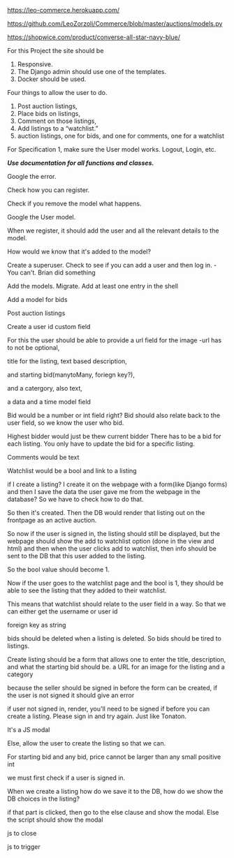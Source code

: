 https://leo-commerce.herokuapp.com/

https://github.com/LeoZorzoli/Commerce/blob/master/auctions/models.py

https://shopwice.com/product/converse-all-star-navy-blue/



For this Project the site should be 

1. Responsive.
2. The Django admin should use one of the templates.
3. Docker should be used. 

Four things to allow the user to do. 

1. Post auction listings, 
2. Place bids on listings, 
3. Comment on those listings, 
4. Add listings to a “watchlist.”
5. auction listings, one for bids, and one for comments, one for a watchlist

For Specification 1, make sure the User model works. Logout, Login, etc. 

***Use documentation for all functions and classes.***

Google the error. 

Check how you can register. 

Check if you remove the model what happens.

Google the User model. 

When we register, it should add the user and all the relevant details to the model. 

How would we know that it's added to the model?



Create a superuser. Check to see if you can add a user and then log in. - You can't. Brian did something

Add the models. Migrate. Add at least one entry in the shell

Add a model for bids



Post auction listings



Create a user id custom field 

For this the user should be able to provide a url field for the image -url has to not be optional, 

title for the listing,
text based description,

 and starting bid(manytoMany, foriegn key?), 

and a catergory, also text, 

a data and a time model field 



Bid would be a number or int field right? Bid should also relate back to the user field, so we know the user who bid. 

Highest bidder would just be thew current bidder There has to be a bid for each listing. You only have to update the bid for a specific listing. 

Comments would be text



Watchlist would be a bool and link to a listing



if I create a listing? I create it on the webpage with a form(like Django forms) and then I save the data the user gave me from the webpage in the database? So we have to check how to do that.



So then it's created. Then the DB would render that listing out on the frontpage as an active auction. 



So now if the user is signed in, the listing should still be displayed, but the webpage should show the add to watchlist option (done in the view and html) and then when the user clicks add to watchlist, then info should be sent to the DB that this user added to the listing. 

So the bool value should become 1. 

Now if the user goes to the watchlist page and the bool is 1, they should be able to see the listing that they added to their watchlist.

This means that watchlist should relate to the user field in a way. So that we can either get the username or user id

foreign key as string



bids should be deleted when a listing is deleted. So bids should be tired to listings. 

Create listing should be a form that allows one to enter the title, description, and what the starting bid should be.  a URL for an image for the listing and a category 

because the seller should be signed in before the form can be created, if the user is not signed it should give an error



if user not signed in, render, you'll need to be signed if before you can create a listing. Please sign in and try again. Just like Tonaton.

It's a JS modal

Else, allow the user to create the listing so that we can. 

For starting bid and any bid, price cannot be larger than any small positive int



we must first check if a user is signed in.



When we create a listing how do we save it to the DB, how do we show the DB choices in the listing? 



if that part is clicked, then go to the else clause and show the modal. Else the script should show the modal

js to close

js to trigger
